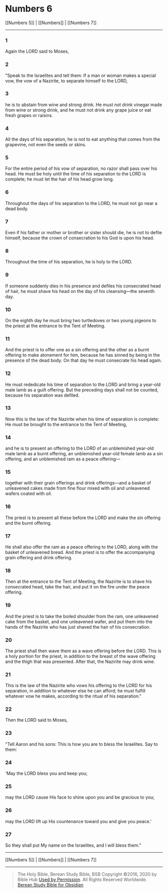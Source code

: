 # Numbers 6

[[Numbers 5]] | [[Numbers]] | [[Numbers 7]]

---

### 1
Again the LORD said to Moses,

### 2
"Speak to the Israelites and tell them: If a man or woman makes a special vow, the vow of a Nazirite, to separate himself to the LORD,

### 3
he is to abstain from wine and strong drink. He must not drink vinegar made from wine or strong drink, and he must not drink any grape juice or eat fresh grapes or raisins.

### 4
All the days of his separation, he is not to eat anything that comes from the grapevine, not even the seeds or skins.

### 5
For the entire period of his vow of separation, no razor shall pass over his head. He must be holy until the time of his separation to the LORD is complete; he must let the hair of his head grow long.

### 6
Throughout the days of his separation to the LORD, he must not go near a dead body.

### 7
Even if his father or mother or brother or sister should die, he is not to defile himself, because the crown of consecration to his God is upon his head.

### 8
Throughout the time of his separation, he is holy to the LORD.

### 9
If someone suddenly dies in his presence and defiles his consecrated head of hair, he must shave his head on the day of his cleansing—the seventh day.

### 10
On the eighth day he must bring two turtledoves or two young pigeons to the priest at the entrance to the Tent of Meeting.

### 11
And the priest is to offer one as a sin offering and the other as a burnt offering to make atonement for him, because he has sinned by being in the presence of the dead body. On that day he must consecrate his head again.

### 12
He must rededicate his time of separation to the LORD and bring a year-old male lamb as a guilt offering. But the preceding days shall not be counted, because his separation was defiled.

### 13
Now this is the law of the Nazirite when his time of separation is complete: He must be brought to the entrance to the Tent of Meeting,

### 14
and he is to present an offering to the LORD of an unblemished year-old male lamb as a burnt offering, an unblemished year-old female lamb as a sin offering, and an unblemished ram as a peace offering—

### 15
together with their grain offerings and drink offerings—and a basket of unleavened cakes made from fine flour mixed with oil and unleavened wafers coated with oil.

### 16
The priest is to present all these before the LORD and make the sin offering and the burnt offering.

### 17
He shall also offer the ram as a peace offering to the LORD, along with the basket of unleavened bread. And the priest is to offer the accompanying grain offering and drink offering.

### 18
Then at the entrance to the Tent of Meeting, the Nazirite is to shave his consecrated head, take the hair, and put it on the fire under the peace offering.

### 19
And the priest is to take the boiled shoulder from the ram, one unleavened cake from the basket, and one unleavened wafer, and put them into the hands of the Nazirite who has just shaved the hair of his consecration.

### 20
The priest shall then wave them as a wave offering before the LORD. This is a holy portion for the priest, in addition to the breast of the wave offering and the thigh that was presented. After that, the Nazirite may drink wine.

### 21
This is the law of the Nazirite who vows his offering to the LORD for his separation, in addition to whatever else he can afford; he must fulfill whatever vow he makes, according to the ritual of his separation."

### 22
Then the LORD said to Moses,

### 23
"Tell Aaron and his sons: This is how you are to bless the Israelites. Say to them:

### 24
'May the LORD bless you and keep you;

### 25
may the LORD cause His face to shine upon you and be gracious to you;

### 26
may the LORD lift up His countenance toward you and give you peace.'

### 27
So they shall put My name on the Israelites, and I will bless them."

---

[[Numbers 5]] | [[Numbers]] | [[Numbers 7]]

---

> The Holy Bible, Berean Study Bible, BSB
> Copyright &copy;2016, 2020 by Bible Hub
> [Used by Permission](https://berean.bible/terms.htm). All Rights Reserved Worldwide.
> [Berean Study Bible for Obsidian](https://github.com/gapmiss/berean-study-bible-for-obsidian)

